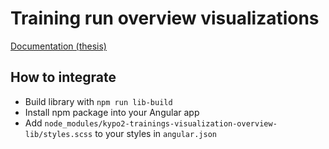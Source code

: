 # Training run overview visualizations
[Documentation (thesis)](https://is.muni.cz/auth/th/w9g9t/?lang=cs)

## How to integrate
- Build library with `npm run lib-build`
- Install npm package into your Angular app
- Add `node_modules/kypo2-trainings-visualization-overview-lib/styles.scss` to your styles in `angular.json` 